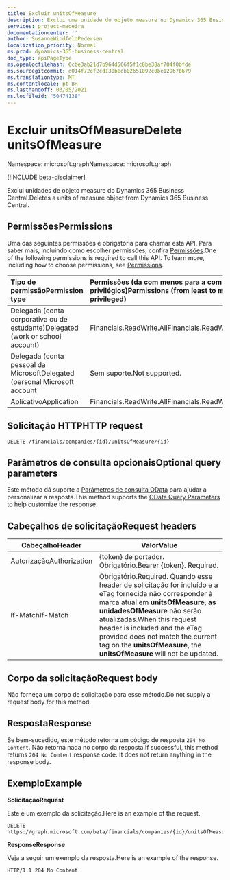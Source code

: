 ```yaml
---
title: Excluir unitsOfMeasure
description: Exclui uma unidade do objeto measure no Dynamics 365 Business Central.
services: project-madeira
documentationcenter: ''
author: SusanneWindfeldPedersen
localization_priority: Normal
ms.prod: dynamics-365-business-central
doc_type: apiPageType
ms.openlocfilehash: 6cbe3ab21d7b964d566f5f1c8be38af704f0bfde
ms.sourcegitcommit: d014f72cf2cd130bedb02651092c0be12967b679
ms.translationtype: MT
ms.contentlocale: pt-BR
ms.lasthandoff: 03/05/2021
ms.locfileid: "50474138"
---
```

# <a name="delete-unitsofmeasure"></a><span data-ttu-id="ac64f-103">Excluir unitsOfMeasure</span><span class="sxs-lookup"><span data-stu-id="ac64f-103">Delete unitsOfMeasure</span></span>

<span data-ttu-id="ac64f-104">Namespace: microsoft.graph</span><span class="sxs-lookup"><span data-stu-id="ac64f-104">Namespace: microsoft.graph</span></span>

[!INCLUDE [beta-disclaimer](../../includes/beta-disclaimer.md)]

<span data-ttu-id="ac64f-105">Exclui unidades de objeto measure do Dynamics 365 Business Central.</span><span class="sxs-lookup"><span data-stu-id="ac64f-105">Deletes a units of measure object from Dynamics 365 Business Central.</span></span>

## <a name="permissions"></a><span data-ttu-id="ac64f-106">Permissões</span><span class="sxs-lookup"><span data-stu-id="ac64f-106">Permissions</span></span>
<span data-ttu-id="ac64f-p101">Uma das seguintes permissões é obrigatória para chamar esta API. Para saber mais, incluindo como escolher permissões, confira [Permissões](/graph/permissions-reference).</span><span class="sxs-lookup"><span data-stu-id="ac64f-p101">One of the following permissions is required to call this API. To learn more, including how to choose permissions, see [Permissions](/graph/permissions-reference).</span></span>

|<span data-ttu-id="ac64f-109">Tipo de permissão</span><span class="sxs-lookup"><span data-stu-id="ac64f-109">Permission type</span></span> |<span data-ttu-id="ac64f-110">Permissões (da com menos para a com mais privilégios)</span><span class="sxs-lookup"><span data-stu-id="ac64f-110">Permissions (from least to most privileged)</span></span>|
|:---------------|:------------------------------------------|
|<span data-ttu-id="ac64f-111">Delegada (conta corporativa ou de estudante)</span><span class="sxs-lookup"><span data-stu-id="ac64f-111">Delegated (work or school account)</span></span>|<span data-ttu-id="ac64f-112">Financials.ReadWrite.All</span><span class="sxs-lookup"><span data-stu-id="ac64f-112">Financials.ReadWrite.All</span></span> |
|<span data-ttu-id="ac64f-113">Delegada (conta pessoal da Microsoft</span><span class="sxs-lookup"><span data-stu-id="ac64f-113">Delegated (personal Microsoft account</span></span>|<span data-ttu-id="ac64f-114">Sem suporte.</span><span class="sxs-lookup"><span data-stu-id="ac64f-114">Not supported.</span></span>|
|<span data-ttu-id="ac64f-115">Aplicativo</span><span class="sxs-lookup"><span data-stu-id="ac64f-115">Application</span></span>|<span data-ttu-id="ac64f-116">Financials.ReadWrite.All</span><span class="sxs-lookup"><span data-stu-id="ac64f-116">Financials.ReadWrite.All</span></span>|

## <a name="http-request"></a><span data-ttu-id="ac64f-117">Solicitação HTTP</span><span class="sxs-lookup"><span data-stu-id="ac64f-117">HTTP request</span></span>
```
DELETE /financials/companies/{id}/unitsOfMeasure/{id}
```

## <a name="optional-query-parameters"></a><span data-ttu-id="ac64f-118">Parâmetros de consulta opcionais</span><span class="sxs-lookup"><span data-stu-id="ac64f-118">Optional query parameters</span></span>
<span data-ttu-id="ac64f-119">Este método dá suporte a [Parâmetros de consulta OData](/graph/query-parameters) para ajudar a personalizar a resposta.</span><span class="sxs-lookup"><span data-stu-id="ac64f-119">This method supports the [OData Query Parameters](/graph/query-parameters) to help customize the response.</span></span>

## <a name="request-headers"></a><span data-ttu-id="ac64f-120">Cabeçalhos de solicitação</span><span class="sxs-lookup"><span data-stu-id="ac64f-120">Request headers</span></span>
|<span data-ttu-id="ac64f-121">Cabeçalho</span><span class="sxs-lookup"><span data-stu-id="ac64f-121">Header</span></span>|<span data-ttu-id="ac64f-122">Valor</span><span class="sxs-lookup"><span data-stu-id="ac64f-122">Value</span></span>|
|------|-----|
|<span data-ttu-id="ac64f-123">Autorização</span><span class="sxs-lookup"><span data-stu-id="ac64f-123">Authorization</span></span>  |<span data-ttu-id="ac64f-p102">{token} de portador. Obrigatório.</span><span class="sxs-lookup"><span data-stu-id="ac64f-p102">Bearer {token}. Required.</span></span> |
|<span data-ttu-id="ac64f-126">If-Match</span><span class="sxs-lookup"><span data-stu-id="ac64f-126">If-Match</span></span>       |<span data-ttu-id="ac64f-127">Obrigatório.</span><span class="sxs-lookup"><span data-stu-id="ac64f-127">Required.</span></span> <span data-ttu-id="ac64f-128">Quando esse header de solicitação for incluído e a eTag fornecida não corresponder à marca atual em **unitsOfMeasure**, **as unidadesOfMeasure** não serão atualizadas.</span><span class="sxs-lookup"><span data-stu-id="ac64f-128">When this request header is included and the eTag provided does not match the current tag on the **unitsOfMeasure**, the **unitsOfMeasure** will not be updated.</span></span> |

## <a name="request-body"></a><span data-ttu-id="ac64f-129">Corpo da solicitação</span><span class="sxs-lookup"><span data-stu-id="ac64f-129">Request body</span></span>
<span data-ttu-id="ac64f-130">Não forneça um corpo de solicitação para esse método.</span><span class="sxs-lookup"><span data-stu-id="ac64f-130">Do not supply a request body for this method.</span></span>

## <a name="response"></a><span data-ttu-id="ac64f-131">Resposta</span><span class="sxs-lookup"><span data-stu-id="ac64f-131">Response</span></span>
<span data-ttu-id="ac64f-p104">Se bem-sucedido, este método retorna um código de resposta ```204 No Content```. Não retorna nada no corpo da resposta.</span><span class="sxs-lookup"><span data-stu-id="ac64f-p104">If successful, this method returns ```204 No Content``` response code. It does not return anything in the response body.</span></span>

## <a name="example"></a><span data-ttu-id="ac64f-134">Exemplo</span><span class="sxs-lookup"><span data-stu-id="ac64f-134">Example</span></span>

<span data-ttu-id="ac64f-135">**Solicitação**</span><span class="sxs-lookup"><span data-stu-id="ac64f-135">**Request**</span></span>

<span data-ttu-id="ac64f-136">Este é um exemplo da solicitação.</span><span class="sxs-lookup"><span data-stu-id="ac64f-136">Here is an example of the request.</span></span>

```http
DELETE https://graph.microsoft.com/beta/financials/companies/{id}/unitsOfMeasure/{id}
```

<span data-ttu-id="ac64f-137">**Response**</span><span class="sxs-lookup"><span data-stu-id="ac64f-137">**Response**</span></span> 

<span data-ttu-id="ac64f-138">Veja a seguir um exemplo da resposta.</span><span class="sxs-lookup"><span data-stu-id="ac64f-138">Here is an example of the response.</span></span> 

```http
HTTP/1.1 204 No Content
```


